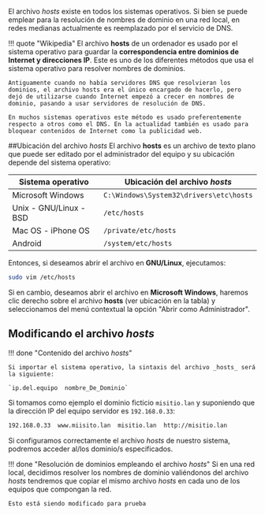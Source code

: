 El archivo _hosts_ existe en todos los sistemas operativos. Si bien se puede emplear para la resolución de nombres de dominio en una red local, en redes medianas actualmente es reemplazado por el servicio de DNS. 

!!! quote "Wikipedia" 
	El archivo **hosts** de un ordenador es usado por el sistema operativo para guardar la **correspondencia entre dominios de Internet y direcciones IP**. Este es uno de los diferentes métodos que usa el sistema operativo para resolver nombres de dominios. 

	Antiguamente cuando no había servidores DNS que resolvieran los dominios, el archivo hosts era el único encargado de hacerlo, pero dejó de utilizarse cuando Internet empezó a crecer en nombres de dominio, pasando a usar servidores de resolución de DNS. 

	En muchos sistemas operativos este método es usado preferentemente respecto a otros como el DNS. En la actualidad también es usado para bloquear contenidos de Internet como la publicidad web.




##Ubicación del archivo _hosts_
El archivo **hosts** es un archivo de texto plano que puede ser editado por el administrador del equipo y su ubicación depende del sistema operativo:

| Sistema operativo      | Ubicación del archivo _hosts_           |
| ---------------------- | --------------------------------------- |
| Microsoft Windows      | `C:\Windows\System32\drivers\etc\hosts` |
| Unix - GNU/Linux - BSD | `/etc/hosts`                            |
| Mac OS - iPhone OS     | `/private/etc/hosts`                    |
| Android                | `/system/etc/hosts`                     |


Entonces, si deseamos abrir el archivo en **GNU/Linux**, ejecutamos:

```bash
sudo vim /etc/hosts
```

Si en cambio, deseamos abrir el archivo en **Microsoft Windows**, haremos clic derecho sobre el archivo **hosts** (ver ubicación en la tabla) y seleccionamos del menú contextual la opción "Abrir como Administrador". 


## Modificando el archivo _hosts_

!!! done "Contenido del archivo _hosts_"

	Si importar el sistema operativo, la sintaxis del archivo _hosts_ será la siguiente: 

	`ip.del.equipo  nombre_De_Dominio`	


Si tomamos como ejemplo el dominio ficticio `misitio.lan` y suponiendo que la dirección IP del equipo servidor es `192.168.0.33`:

```bash
192.168.0.33  www.miisito.lan  misitio.lan  http://misitio.lan
```

Si configuramos correctamente el archivo _hosts_ de nuestro sistema, podremos acceder al/los dominio/s especificados. 

!!! done "Resolución de dominios empleando el archivo _hosts_"
	Si en una red local, decidimos resolver los nombres de dominio valiéndonos del archivo _hosts_ tendremos que copiar el mismo archivo _hosts_ en cada uno de los equipos que compongan la red.
	
	Esto está siendo modificado para prueba
